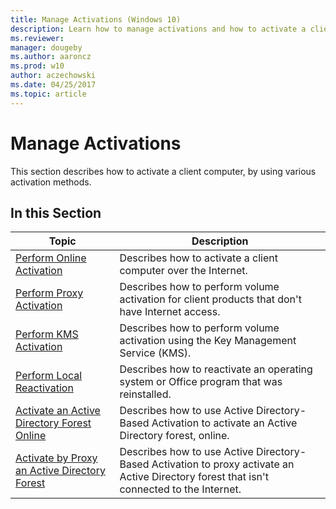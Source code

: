 ```yaml
---
title: Manage Activations (Windows 10)
description: Learn how to manage activations and how to activate a client computer by using various activation methods.
ms.reviewer: 
manager: dougeby
ms.author: aaroncz
ms.prod: w10
author: aczechowski
ms.date: 04/25/2017
ms.topic: article
---
```


# Manage Activations

This section describes how to activate a client computer, by using various activation methods.

## In this Section

|Topic |Description |
|------|------------|
|[Perform Online Activation](online-activation-vamt.md) |Describes how to activate a client computer over the Internet. |
|[Perform Proxy Activation](proxy-activation-vamt.md) |Describes how to perform volume activation for client products that don't have Internet access. |
|[Perform KMS Activation](kms-activation-vamt.md) |Describes how to perform volume activation using the Key Management Service (KMS). |
|[Perform Local Reactivation](local-reactivation-vamt.md) |Describes how to reactivate an operating system or Office program that was reinstalled. |
|[Activate an Active Directory Forest Online](activate-forest-vamt.md) |Describes how to use Active Directory-Based Activation to activate an Active Directory forest, online. |
|[Activate by Proxy an Active Directory Forest](activate-forest-by-proxy-vamt.md) |Describes how to use Active Directory-Based Activation to proxy activate an Active Directory forest that isn't connected to the Internet. |
 
 
 
